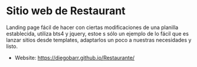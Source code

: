 # Sitio web de Restaurant

Landing page fácil de hacer con ciertas modificaciones de una planilla establecida, utiliza bts4 y jquery, estoe s sólo un ejemplo de lo fácil que es lanzar sitios desde templates, adaptarlos un poco a nuestras necesidades y listo.

* Website: <https://diegobarr.github.io/Restaurante/>